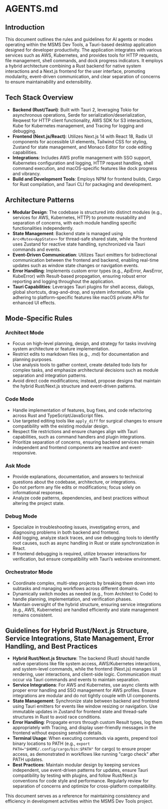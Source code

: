 # AGENTS.md

## Introduction

This document outlines the rules and guidelines for AI agents or modes operating within the MSMS Dev Tools, a Tauri-based desktop application designed for developer productivity. The application integrates with various services such as AWS, Kubernetes, and provides tools for HTTP requests, file management, shell commands, and dock progress indicators. It employs a hybrid architecture combining a Rust backend for native system interactions and a Next.js frontend for the user interface, promoting modularity, event-driven communication, and clear separation of concerns to ensure maintainability and extensibility.

## Tech Stack Overview

- **Backend (Rust/Tauri)**: Built with Tauri 2, leveraging Tokio for asynchronous operations, Serde for serialization/deserialization, Reqwest for HTTP client functionality, AWS SDK for S3 interactions, Kube for Kubernetes management, and Tracing for logging and debugging.
- **Frontend (Next.js/React)**: Utilizes Next.js 14 with React 18, Radix UI components for accessible UI elements, Tailwind CSS for styling, Zustand for state management, and Monaco Editor for code editing capabilities.
- **Integrations**: Includes AWS profile management with SSO support, Kubernetes configuration and logging, HTTP request handling, shell command execution, and macOS-specific features like dock progress and vibrancy.
- **Build and Development Tools**: Employs NPM for frontend builds, Cargo for Rust compilation, and Tauri CLI for packaging and development.

## Architecture Patterns

- **Modular Design**: The codebase is structured into distinct modules (e.g., services for AWS, Kubernetes, HTTP) to promote reusability and separation of concerns, with each module handling specific functionalities independently.
- **State Management**: Backend state is managed using `Arc<Mutex<AppState>>` for thread-safe shared state, while the frontend uses Zustand for reactive state handling, synchronized via Tauri commands and events.
- **Event-Driven Communication**: Utilizes Tauri emitters for bidirectional communication between the frontend and backend, enabling real-time updates such as window state changes or navigation events.
- **Error Handling**: Implements custom error types (e.g., ApiError, AwsError, KubeError) with Result-based propagation, ensuring robust error reporting and logging throughout the application.
- **Tauri Capabilities**: Leverages Tauri plugins for shell access, dialogs, global shortcuts, drag-and-drop, and system information, while adhering to platform-specific features like macOS private APIs for enhanced UI effects.

## Mode-Specific Rules

### Architect Mode
- Focus on high-level planning, design, and strategy for tasks involving system architecture or feature implementation.
- Restrict edits to markdown files (e.g., .md) for documentation and planning purposes.
- Use analysis tools to gather context, create detailed todo lists for complex tasks, and emphasize architectural decisions such as module separation and integration patterns.
- Avoid direct code modifications; instead, propose designs that maintain the hybrid Rust/Next.js structure and event-driven patterns.

### Code Mode
- Handle implementation of features, bug fixes, and code refactoring across Rust and TypeScript/JavaScript files.
- Use targeted editing tools like `apply_diff` for surgical changes to ensure compatibility with the existing modular design.
- Respect file restrictions and ensure changes align with Tauri capabilities, such as command handlers and plugin integrations.
- Prioritize separation of concerns, ensuring backend services remain independent and frontend components are reactive and event-responsive.

### Ask Mode
- Provide explanations, documentation, and answers to technical questions about the codebase, architecture, or integrations.
- Do not perform any file edits or modifications; focus solely on informational responses.
- Analyze code patterns, dependencies, and best practices without altering the project state.

### Debug Mode
- Specialize in troubleshooting issues, investigating errors, and diagnosing problems in both backend and frontend.
- Add logging, analyze stack traces, and use debugging tools to identify root causes, such as async handling in Rust or state synchronization in React.
- If frontend debugging is required, utilize browser interactions for verification, but ensure compatibility with Tauri’s webview environment.

### Orchestrator Mode
- Coordinate complex, multi-step projects by breaking them down into subtasks and managing workflows across different domains.
- Dynamically switch modes as needed (e.g., from Architect to Code) to handle planning, implementation, and verification phases.
- Maintain oversight of the hybrid structure, ensuring service integrations (e.g., AWS, Kubernetes) are handled efficiently and state management remains consistent.

## Guidelines for Hybrid Rust/Next.js Structure, Service Integrations, State Management, Error Handling, and Best Practices

- **Hybrid Rust/Next.js Structure**: The backend (Rust) should handle native operations like file system access, AWS/Kubernetes interactions, and system-level commands, while the frontend (Next.js) manages UI rendering, user interactions, and client-side logic. Communication must occur via Tauri commands and events to maintain separation.
- **Service Integrations**: For AWS and Kubernetes, use async clients with proper error handling and SSO management for AWS profiles. Ensure integrations are modular and do not tightly couple with UI components.
- **State Management**: Synchronize state between backend and frontend using Tauri emitters for events like window resizing or navigation. Use immutable updates in Zustand for frontend state and thread-safe structures in Rust to avoid race conditions.
- **Error Handling**: Propagate errors through custom Result types, log them appropriately with Tracing, and display user-friendly messages in the frontend without exposing sensitive details.
- **Terminal Usage**: When executing commands via agents, prepend tool binary locations to PATH (e.g., `export PATH="$HOME/.config/cargo/bin:$PATH"` for cargo) to ensure proper access, as demonstrated in workflows like running "cargo check" after PATH updates.
- **Best Practices**: Maintain modular design by keeping services independent, use event-driven patterns for updates, ensure Tauri compatibility by testing with plugins, and follow Rust/Next.js conventions for code style and performance. Regularly review for separation of concerns and optimize for cross-platform compatibility.

This document serves as a reference for maintaining consistency and efficiency in development activities within the MSMS Dev Tools project.